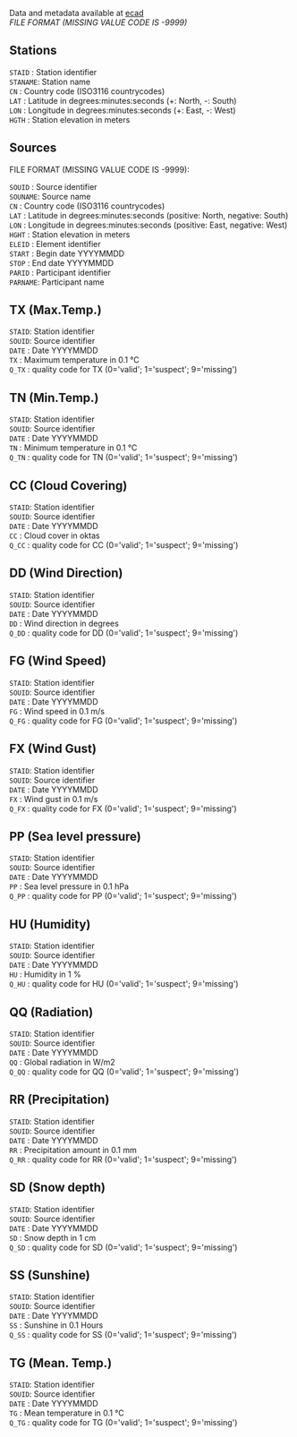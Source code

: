 Data and metadata available at [ecad](https://www.ecad.eu)  
*FILE FORMAT (MISSING VALUE CODE IS -9999)*  

## Stations
  
`STAID`  : Station identifier  
`STANAME`: Station name  
`CN`     : Country code (ISO3116 countrycodes)  
`LAT`    : Latitude in degrees:minutes:seconds (+: North, -: South)  
`LON`    : Longitude in degrees:minutes:seconds (+: East, -: West)  
`HGTH`   : Station elevation in meters  
  
## Sources  
  
FILE FORMAT (MISSING VALUE CODE IS -9999):  
  
`SOUID`  : Source identifier  
`SOUNAME`: Source name  
`CN`     : Country code (ISO3116 countrycodes)   
`LAT`    : Latitude in degrees:minutes:seconds (positive: North, negative: South)  
`LON`    : Longitude in degrees:minutes:seconds (positive: East, negative: West)  
`HGHT`   : Station elevation in meters  
`ELEID`  : Element identifier  
`START`  : Begin date YYYYMMDD  
`STOP`   : End date YYYYMMDD  
`PARID`  : Participant identifier  
`PARNAME`: Participant name  
  
## TX (Max.Temp.)  
    
`STAID`: Station identifier  
`SOUID`: Source identifier  
`DATE` : Date YYYYMMDD  
`TX`   : Maximum temperature in 0.1 &#176;C  
`Q_TX` : quality code for TX (0='valid'; 1='suspect'; 9='missing')  

## TN (Min.Temp.)  
    
`STAID`: Station identifier  
`SOUID`: Source identifier  
`DATE` : Date YYYYMMDD  
`TN`   : Minimum temperature in 0.1 &#176;C  
`Q_TN` : quality code for TN (0='valid'; 1='suspect'; 9='missing')  

## CC (Cloud Covering)  

`STAID`: Station identifier  
`SOUID`: Source identifier  
`DATE` : Date YYYYMMDD  
`CC`   : Cloud cover in oktas  
`Q_CC` : quality code for CC (0='valid'; 1='suspect'; 9='missing')  

## DD (Wind Direction)  

`STAID`: Station identifier  
`SOUID`: Source identifier  
`DATE` : Date YYYYMMDD  
`DD`   : Wind direction in degrees  
`Q_DD` : quality code for DD (0='valid'; 1='suspect'; 9='missing')  

## FG (Wind Speed)  

`STAID`: Station identifier  
`SOUID`: Source identifier  
`DATE` : Date YYYYMMDD  
`FG`   : Wind speed in 0.1 m/s  
`Q_FG` : quality code for FG (0='valid'; 1='suspect'; 9='missing')  

## FX (Wind Gust)  

`STAID`: Station identifier  
`SOUID`: Source identifier  
`DATE` : Date YYYYMMDD   
`FX`   : Wind gust in 0.1 m/s  
`Q_FX` : quality code for FX (0='valid'; 1='suspect'; 9='missing')  

## PP (Sea level pressure)  
  
`STAID`: Station identifier  
`SOUID`: Source identifier  
`DATE` : Date YYYYMMDD  
`PP`   : Sea level pressure in 0.1 hPa  
`Q_PP` : quality code for PP (0='valid'; 1='suspect'; 9='missing')  

## HU (Humidity)  
  
`STAID`: Station identifier  
`SOUID`: Source identifier  
`DATE` : Date YYYYMMDD  
`HU`   : Humidity in 1 %  
`Q_HU` : quality code for HU (0='valid'; 1='suspect'; 9='missing')  

## QQ (Radiation)  

`STAID`: Station identifier  
`SOUID`: Source identifier  
`DATE` : Date YYYYMMDD  
`QQ`   : Global radiation in W/m2  
`Q_QQ` : quality code for QQ (0='valid'; 1='suspect'; 9='missing')  

## RR (Precipitation)  
  
`STAID`: Station identifier  
`SOUID`: Source identifier  
`DATE` : Date YYYYMMDD  
`RR`   : Precipitation amount in 0.1 mm  
`Q_RR` : quality code for RR (0='valid'; 1='suspect'; 9='missing')  

## SD (Snow depth)  

`STAID`: Station identifier  
`SOUID`: Source identifier  
`DATE` : Date YYYYMMDD  
`SD`   : Snow depth in 1 cm  
`Q_SD` : quality code for SD (0='valid'; 1='suspect'; 9='missing')  

## SS (Sunshine)  

`STAID`: Station identifier  
`SOUID`: Source identifier  
`DATE` : Date YYYYMMDD  
`SS`   : Sunshine in 0.1 Hours  
`Q_SS` : quality code for SS (0='valid'; 1='suspect'; 9='missing')  

## TG (Mean. Temp.)  

`STAID`: Station identifier  
`SOUID`: Source identifier  
`DATE` : Date YYYYMMDD  
`TG`   : Mean temperature in 0.1 &#176;C  
`Q_TG` : quality code for TG (0='valid'; 1='suspect'; 9='missing')  